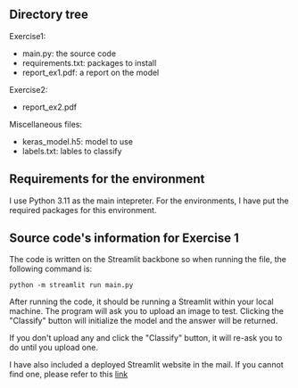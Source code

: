 ## Directory tree

Exercise1:

+ main.py: the source code
+ requirements.txt: packages to install
+ report_ex1.pdf: a report on the model

Exercise2: 

+ report_ex2.pdf

Miscellaneous files:

+ keras_model.h5: model to use
+ labels.txt: lables to classify

## Requirements for the environment

I use Python 3.11 as the main intepreter. For the environments, I have put the required packages for this environment. 

## Source code's information for Exercise 1

The code is written on the Streamlit backbone so when running the file, the following command is:

`python -m streamlit run main.py`

After running the code, it should be running a Streamlit within your local machine. The program will ask you to upload an image to test. Clicking the "Classify" button will initialize the model and the answer will be returned.

If you don't upload any and click the "Classify" button, it will re-ask you to do until you upload one. 

I have also included a deployed Streamlit website in the mail. If you cannot find one, please refer to this [link](https://dog-cat-classifier.streamlit.app/)